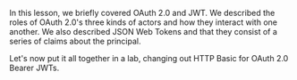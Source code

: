 In this lesson, we briefly covered OAuth 2.0 and JWT. We described the roles of OAuth 2.0's three kinds of actors and how they interact with one another. We also described JSON Web Tokens and that they consist of a series of claims about the principal.

Let's now put it all together in a lab, changing out HTTP Basic for OAuth 2.0 Bearer JWTs.
